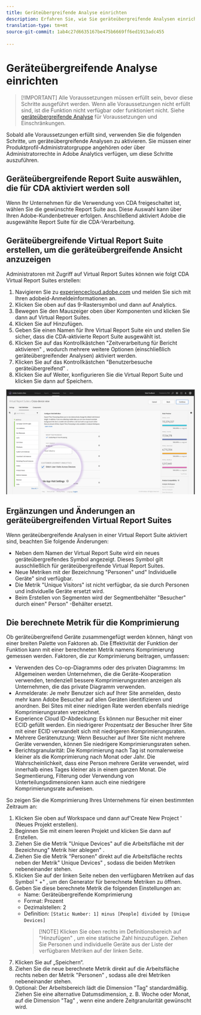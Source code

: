 ```yaml
---
title: Geräteübergreifende Analyse einrichten
description: Erfahren Sie, wie Sie geräteübergreifende Analysen einrichten, nachdem Sie die Voraussetzungen erfüllt haben.
translation-type: tm+mt
source-git-commit: 1ab4c27d6635167be475b6669ff6ed1913adc455

---
```



# Geräteübergreifende Analyse einrichten

> [!IMPORTANT] Alle Voraussetzungen müssen erfüllt sein, bevor diese Schritte ausgeführt werden. Wenn alle Voraussetzungen nicht erfüllt sind, ist die Funktion nicht verfügbar oder funktioniert nicht. Siehe [geräteübergreifende Analyse](cda-home.md) für Voraussetzungen und Einschränkungen.

Sobald alle Voraussetzungen erfüllt sind, verwenden Sie die folgenden Schritte, um geräteübergreifende Analysen zu aktivieren. Sie müssen einer Produktprofil-Administratorgruppe angehören oder über Administratorrechte in Adobe Analytics verfügen, um diese Schritte auszuführen.

## Geräteübergreifende Report Suite auswählen, die für CDA aktiviert werden soll

Wenn Ihr Unternehmen für die Verwendung von CDA freigeschaltet ist, wählen Sie die gewünschte Report Suite aus. Diese Auswahl kann über Ihren Adobe-Kundenbetreuer erfolgen. Anschließend aktiviert Adobe die ausgewählte Report Suite für die CDA-Verarbeitung.

## Geräteübergreifende Virtual Report Suite erstellen, um die geräteübergreifende Ansicht anzuzeigen

Administratoren mit Zugriff auf Virtual Report Suites können wie folgt CDA Virtual Report Suites erstellen:

1. Navigieren Sie zu [experiencecloud.adobe.com](https://experiencecloud.adobe.com) und melden Sie sich mit Ihren adobeid-Anmeldeinformationen an.
2. Klicken Sie oben auf das 9-Rastersymbol und dann auf Analytics.
3. Bewegen Sie den Mauszeiger oben über Komponenten und klicken Sie dann auf Virtual Report Suites.
4. Klicken Sie auf Hinzufügen.
5. Geben Sie einen Namen für Ihre Virtual Report Suite ein und stellen Sie sicher, dass die CDA-aktivierte Report Suite ausgewählt ist.
6. Klicken Sie auf das Kontrollkästchen "Zeitverarbeitung für Bericht aktivieren" , wodurch mehrere weitere Optionen (einschließlich geräteübergreifender Analysen) aktiviert werden.
7. Klicken Sie auf das Kontrollkästchen "Benutzerbesuche geräteübergreifend" .
8. Klicken Sie auf Weiter, konfigurieren Sie die Virtual Report Suite und klicken Sie dann auf Speichern.

![CDA-Kontrollkästchen](assets/cda-checkbox.png)

## Ergänzungen und Änderungen an geräteübergreifenden Virtual Report Suites

Wenn geräteübergreifende Analysen in einer Virtual Report Suite aktiviert sind, beachten Sie folgende Änderungen:

* Neben dem Namen der Virtual Report Suite wird ein neues geräteübergreifendes Symbol angezeigt. Dieses Symbol gilt ausschließlich für geräteübergreifende Virtual Report Suites.
* Neue Metriken mit der Bezeichnung "Personen" und" Individuelle Geräte" sind verfügbar.
* Die Metrik "Unique Visitors" ist nicht verfügbar, da sie durch Personen und individuelle Geräte ersetzt wird.
* Beim Erstellen von Segmenten wird der Segmentbehälter "Besucher" durch einen" Person" -Behälter ersetzt.

## Die berechnete Metrik für die Komprimierung

Ob geräteübergreifend Geräte zusammengefügt werden können, hängt von einer breiten Palette von Faktoren ab. Die Effektivität der Funktion der Funktion kann mit einer berechneten Metrik namens Komprimierung gemessen werden. Faktoren, die zur Komprimierung beitragen, umfassen:

* Verwenden des Co-op-Diagramms oder des privaten Diagramms: Im Allgemeinen werden Unternehmen, die die Geräte-Kooperation verwenden, tendenziell bessere Komprimierungsraten anzeigen als Unternehmen, die das private Diagramm verwenden.
* Anmelderate: Je mehr Benutzer sich auf Ihrer Site anmelden, desto mehr kann Adobe Besucher auf allen Geräten identifizieren und anordnen. Bei Sites mit einer niedrigen Rate werden ebenfalls niedrige Komprimierungsraten verzeichnet.
* Experience Cloud ID-Abdeckung: Es können nur Besucher mit einer ECID gefüllt werden. Ein niedrigerer Prozentsatz der Besucher Ihrer Site mit einer ECID verwandelt sich mit niedrigeren Komprimierungsraten.
* Mehrere Gerätenutzung: Wenn Besucher auf Ihrer Site nicht mehrere Geräte verwenden, können Sie niedrigere Komprimierungsraten sehen.
* Berichtsgranularität: Die Komprimierung nach Tag ist normalerweise kleiner als die Komprimierung nach Monat oder Jahr. Die Wahrscheinlichkeit, dass eine Person mehrere Geräte verwendet, wird innerhalb eines Tages kleiner als in einem ganzen Monat. Die Segmentierung, Filterung oder Verwendung von Unterteilungsdimensionen kann auch eine niedrigere Komprimierungsrate aufweisen.

So zeigen Sie die Komprimierung Ihres Unternehmens für einen bestimmten Zeitraum an:

1. Klicken Sie oben auf Workspace und dann auf'Create New Project ' (Neues Projekt erstellen).
2. Beginnen Sie mit einem leeren Projekt und klicken Sie dann auf Erstellen.
3. Ziehen Sie die Metrik "Unique Devices" auf die Arbeitsfläche mit der Bezeichnung" Metrik hier ablegen" .
4. Ziehen Sie die Metrik "Personen" direkt auf die Arbeitsfläche rechts neben der Metrik" Unique Devices" , sodass die beiden Metriken nebeneinander stehen.
5. Klicken Sie auf der linken Seite neben den verfügbaren Metriken auf das Symbol " +" , um den Generator für berechnete Metriken zu öffnen.
6. Geben Sie diese berechnete Metrik die folgenden Einstellungen an:
   * Name: Geräteübergreifende Komprimierung
   * Format: Prozent
   * Dezimalstellen: 2
   * Definition: `[Static Number: 1] minus [People] divided by [Unique Devices]`
      > [!NOTE] Klicken Sie oben rechts im Definitionsbereich auf "Hinzufügen" , um eine statische Zahl hinzuzufügen. Ziehen Sie Personen und individuelle Geräte aus der Liste der verfügbaren Metriken auf der linken Seite.
7. Klicken Sie auf „Speichern“.
8. Ziehen Sie die neue berechnete Metrik direkt auf die Arbeitsfläche rechts neben der Metrik "Personen" , sodass alle drei Metriken nebeneinander stehen.
9. Optional: Der Arbeitsbereich lädt die Dimension "Tag" standardmäßig. Ziehen Sie eine alternative Datumsdimension, z. B. Woche oder Monat, auf die Dimension "Tag" , wenn eine andere Zeitgranularität gewünscht wird.
